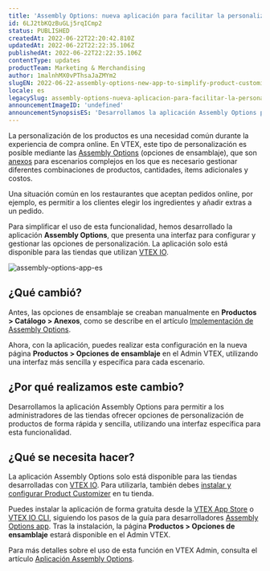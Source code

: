 ```yaml
---
title: 'Assembly Options: nueva aplicación para facilitar la personalización de productos'
id: 6LJ2tbKQzBuGLj5rqICmp2
status: PUBLISHED
createdAt: 2022-06-22T22:20:42.810Z
updatedAt: 2022-06-22T22:22:35.106Z
publishedAt: 2022-06-22T22:22:35.106Z
contentType: updates
productTeam: Marketing & Merchandising
author: 1malnhMX0vPThsaJaZMYm2
slugEN: 2022-06-22-assembly-options-new-app-to-simplify-product-customization
locale: es
legacySlug: assembly-options-nueva-aplicacion-para-facilitar-la-personalizacion-de
announcementImageID: 'undefined'
announcementSynopsisES: 'Desarrollamos la aplicación Assembly Options para simplificar la personalización de los productos durante la compra.'
---
```



La personalización de los productos es una necesidad común durante la experiencia de compra online. En VTEX, este tipo de personalización es posible mediante las [Assembly Options](/es/tutorial/assembly-options--5x5FhNr4f5RUGDEGWzV1nH) (opciones de ensamblaje), que son [anexos](/es/tutorial/que-es-un-anexo--aGICk0RVbqKg6GYmQcWUm) para escenarios complejos en los que es necesario gestionar diferentes combinaciones de productos, cantidades, ítems adicionales y costos.

Una situación común en los restaurantes que aceptan pedidos online, por ejemplo, es permitir a los clientes elegir los ingredientes y añadir extras a un pedido.

Para simplificar el uso de esta funcionalidad, hemos desarrollado la aplicación **Assembly Options**, que presenta una interfaz para configurar y gestionar las opciones de personalización. La aplicación solo está disponible para las tiendas que utilizan [VTEX IO](https://vtex.com/br-pt/store-framework/).

![assembly-options-app-es](https://cdn.statically.io/gh/vtexdocs/help-center-content/refs/heads/main/docs/es/announcements/2022/junio/2022-06-22-assembly-options-nueva-aplicacion-para-facilitar-la-personalizacion-de-productos_1.PNG)

## ¿Qué cambió?

Antes, las opciones de ensamblaje se creaban manualmente en **Productos > Catálogo > Anexos**, como se describe en el artículo [Implementación de Assembly Options](/es/tutorial/assembly-options--5x5FhNr4f5RUGDEGWzV1nH#implementacion-de-assembly-options).

Ahora, con la aplicación, puedes realizar esta configuración en la nueva página **Productos > Opciones de ensamblaje** en el Admin VTEX, utilizando una interfaz más sencilla y específica para cada escenario.

## ¿Por qué realizamos este cambio?

Desarrollamos la aplicación Assembly Options para permitir a los administradores de las tiendas ofrecer opciones de personalización de productos de forma rápida y sencilla, utilizando una interfaz específica para esta funcionalidad.

## ¿Qué se necesita hacer?

La aplicación Assembly Options solo está disponible para las tiendas desarrolladas con [VTEX IO](https://vtex.com/br-pt/store-framework/). Para utilizarla, también debes [instalar y configurar Product Customizer](https://developers.vtex.com/vtex-developer-docs/docs/vtex-product-customizer) en tu tienda.

Puedes instalar la aplicación de forma gratuita desde la [VTEX App Store](https://apps.vtex.com/vtex-admin-assembly-options/p) o [VTEX IO CLI](https://developers.vtex.com/vtex-developer-docs/docs/vtex-io-documentation-vtex-io-cli-installation-and-command-reference), siguiendo los pasos de la guía para desarrolladores [Assembly Options app](https://developers.vtex.com/vtex-developer-docs/docs/assembly-options-app). Tras la instalación, la página **Productos > Opciones de ensamblaje** estará disponible en el Admin VTEX.

Para más detalles sobre el uso de esta función en VTEX Admin, consulta el artículo [Aplicación Assembly Options](/es/tutorial/aplicacion-assembly-options--54mWg37mojrqOgCA79iqqk).

